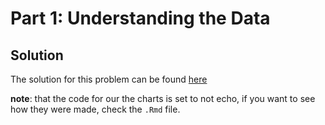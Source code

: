 # Part 1: Understanding the Data

## Solution
The solution for this problem can be found [here](http://rpubs.com/caynan/ad2-hw3-1)

__note__: that the code for our the charts is set to not echo, if you want to see how
they were made, check the `.Rmd` file.


